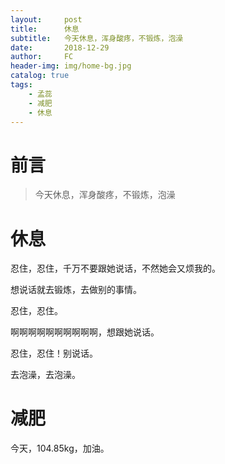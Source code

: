 ```yaml
---
layout:     post
title:      休息
subtitle:   今天休息，浑身酸疼，不锻炼，泡澡
date:       2018-12-29
author:     FC
header-img: img/home-bg.jpg
catalog: true
tags:
    - 孟蕊
    - 减肥
    - 休息
---
```



# 前言

>今天休息，浑身酸疼，不锻炼，泡澡


# 休息

忍住，忍住，千万不要跟她说话，不然她会又烦我的。

想说话就去锻炼，去做别的事情。

忍住，忍住。

啊啊啊啊啊啊啊啊啊啊，想跟她说话。

忍住，忍住！别说话。

去泡澡，去泡澡。

# 减肥

 今天，104.85kg，加油。

